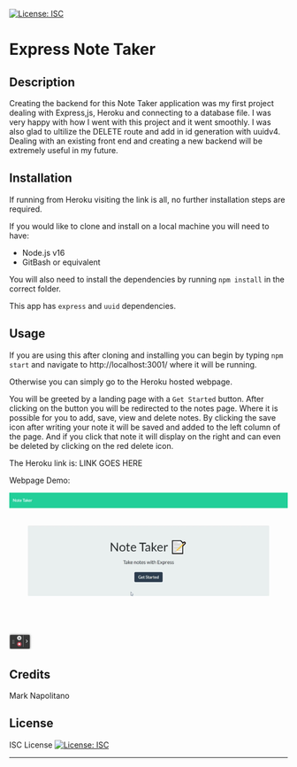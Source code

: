 [![License: ISC](https://img.shields.io/badge/License-ISC-blue.svg)](https://opensource.org/licenses/ISC)

# Express Note Taker

## Description

Creating the backend for this Note Taker application was my first project dealing with Express,js, Heroku and connecting to a database file. I was very happy with how I went with this project and it went smoothly. I was also glad to ultilize the DELETE route and add in id generation with uuidv4. Dealing with an existing front end and creating a new backend will be extremely useful in my future.

## Installation

If running from Heroku visiting the link is all, no further installation steps are required.

If you would like to clone and install on a local machine you will need to have:
* Node.js v16
* GitBash or equivalent

You will also need to install the dependencies by running `npm install` in the correct folder.

This app has `express` and `uuid` dependencies.


## Usage

If you are using this after cloning and installing you can begin by typing `npm start` and navigate to http://localhost:3001/ where it will be running.

Otherwise you can simply go to the Heroku hosted webpage.

You will be greeted by a landing page with a `Get Started` button.
After clicking on the button you will be redirected to the notes page.
Where it is possible for you to add, save, view and delete notes.
By clicking the save icon after writing your note it will be saved and added to the left column of the page.
And if you click that note it will display on the right and can even be deleted by clicking on the red delete icon.

The Heroku link is: LINK GOES HERE

Webpage Demo:

[<img src="/public/assets/images/Note-Taker.gif" alt="Express.js Note Taker App"/>](/public/assets/images/Note-Taker.gif)

## Credits

Mark Napolitano

## License

ISC License
[![License: ISC](https://img.shields.io/badge/License-ISC-blue.svg)](https://opensource.org/licenses/ISC)

---
